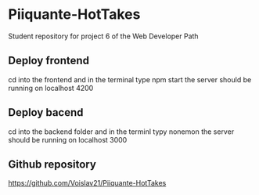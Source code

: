 # Piiquante-HotTakes
Student repository for project 6 of the Web Developer Path


## Deploy frontend ##
cd into the frontend and in the terminal type npm start
the server should be running on localhost 4200

## Deploy bacend ##
cd into the backend folder and in the terminl typy nonemon
the server should be running on localhost 3000

## Github repository ##
https://github.com/Voislav21/Piiquante-HotTakes
